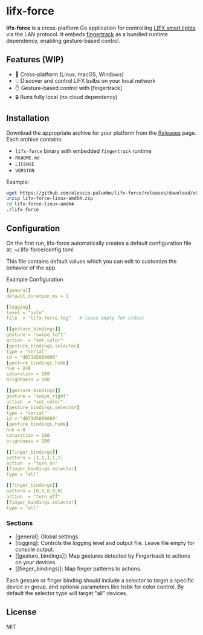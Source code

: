 # lifx-force

**lifx-force** is a cross-platform Go application for controlling [LIFX smart lights](https://www.lifx.com/) via the LAN protocol.
It embeds [fingertrack](https://github.com/alessio-palumbo/fingertrack) as a bundled runtime dependency, enabling gesture-based control.

## Features (WIP)

- 🚀 Cross-platform (Linux, macOS, Windows)
- 💡 Discover and control LIFX bulbs on your local network
- ✋ Gesture-based control with [fingertrack]
- 🔒 Runs fully local (no cloud dependency)

## Installation

Download the appropriate archive for your platform from the [Releases](../../releases) page.
Each archive contains:

- `lifx-force` binary with embedded `fingertrack` runtime
- `README.md`
- `LICENSE`
- `VERSION`

Example:

```bash
wget https://github.com/alessio-palumbo/lifx-force/releases/download/v0.1.0/lifx-force-linux-amd64.zip
unzip lifx-force-linux-amd64.zip
cd lifx-force-linux-amd64
./lifx-force
```

## Configuration

On the first run, lifx-force automatically creates a default configuration file at:
~/.lifx-force/config.toml

This file contains default values which you can edit to customize the behavior of the app.

Example Configuration

```yaml
[general]
default_duration_ms = 1

[logging]
level = "info"
file  = "lifx-force.log"   # leave empty for stdout

[[gesture_bindings]]
gesture = "swipe_left"
action  = "set_color"
[gesture_bindings.selector]
type = "serial"
id = "d073d5000000"
[gesture_bindings.hsbk]
hue = 240
saturation = 100
brightness = 100

[[gesture_bindings]]
gesture = "swipe_right"
action  = "set_color"
[gesture_bindings.selector]
type = "serial"
id = "d073d5000000"
[gesture_bindings.hsbk]
hue = 0
saturation = 100
brightness = 100

[[finger_bindings]]
pattern = [1,1,1,1,1]
action  = "turn_on"
[finger_bindings.selector]
type = "all"

[[finger_bindings]]
pattern = [0,0,0,0,0]
action  = "turn_off"
[finger_bindings.selector]
type = "all"
```

### Sections

- [general]: Global settings.
- [logging]: Controls the logging level and output file. Leave file empty for console output.
- [[gesture_bindings]]: Map gestures detected by Fingertrack to actions on your devices.
- [[finger_bindings]]: Map finger patterns to actions.

Each gesture or finger binding should include a selector to target a specific device or group, and optional parameters like hsbk for color control.
By default the selector type will target "all" devices.

## License

MIT
